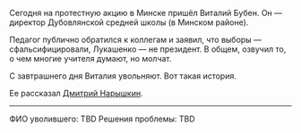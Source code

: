 
Сегодня на протестную акцию в Минске пришёл Виталий Бубен. Он — директор Дубовлянской средней школы (в Минском районе). 

Педагог публично обратился к коллегам и заявил, что выборы — сфальсифицировали, Лукашенко — не президент. В общем, озвучил то, о чем многие учителя думают, но молчат. 

С завтрашнего дня Виталия увольняют. Вот такая история.

Ее рассказал [Дмитрий Нарышкин](https://t.me/TheCitizenBelarus).

---

ФИО уволившего: TBD
Решения проблемы: TBD
